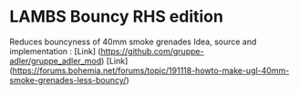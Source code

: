 # LAMBS Bouncy RHS edition 
Reduces bouncyness of 40mm smoke grenades 
Idea, source and implementation : 
[Link] (https://github.com/gruppe-adler/gruppe_adler_mod)
[Link] (https://forums.bohemia.net/forums/topic/191118-howto-make-ugl-40mm-smoke-grenades-less-bouncy/)